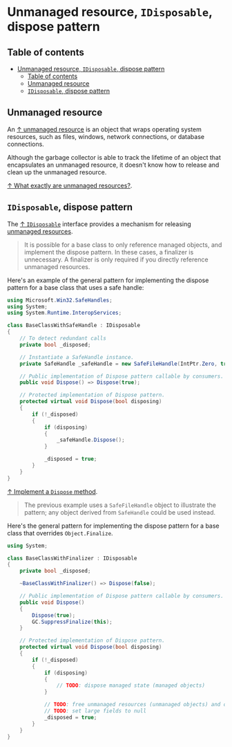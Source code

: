 # Unmanaged resource, `IDisposable`, dispose pattern

## Table of contents

- [Unmanaged resource, `IDisposable`, dispose pattern](#unmanaged-resource-idisposable-dispose-pattern)
  - [Table of contents](#table-of-contents)
  - [Unmanaged resource](#unmanaged-resource)
  - [`IDisposable`, dispose pattern](#idisposable-dispose-pattern)

## Unmanaged resource

An [↑ unmanaged resource](https://learn.microsoft.com/en-us/dotnet/standard/garbage-collection/unmanaged) is an object that wraps operating system resources, such as files, windows, network connections, or database connections.

Although the garbage collector is able to track the lifetime of an object that encapsulates an unmanaged resource, it doesn't know how to release and clean up the unmanaged resource.

[↑ What exactly are unmanaged resources?](https://learn.microsoft.com/en-us/dotnet/standard/garbage-collection/unmanaged).

## `IDisposable`, dispose pattern

The [↑ `IDisposable`](https://learn.microsoft.com/en-us/dotnet/api/system.idisposable) interface provides a mechanism for releasing [unmanaged resources](#unmanaged-resource).

> It is possible for a base class to only reference managed objects, and implement the dispose pattern. In these cases, a finalizer is unnecessary. A finalizer is only required if you directly reference unmanaged resources.

Here's an example of the general pattern for implementing the dispose pattern for a base class that uses a safe handle:

```csharp
using Microsoft.Win32.SafeHandles;
using System;
using System.Runtime.InteropServices;

class BaseClassWithSafeHandle : IDisposable
{
    // To detect redundant calls
    private bool _disposed;

    // Instantiate a SafeHandle instance.
    private SafeHandle _safeHandle = new SafeFileHandle(IntPtr.Zero, true);

    // Public implementation of Dispose pattern callable by consumers.
    public void Dispose() => Dispose(true);

    // Protected implementation of Dispose pattern.
    protected virtual void Dispose(bool disposing)
    {
        if (!_disposed)
        {
            if (disposing)
            {
                _safeHandle.Dispose();
            }

            _disposed = true;
        }
    }
}
```

[↑ Implement a `Dispose` method](https://learn.microsoft.com/en-us/dotnet/standard/garbage-collection/implementing-dispose).

> The previous example uses a `SafeFileHandle` object to illustrate the pattern; any object derived from `SafeHandle` could be used instead.

Here's the general pattern for implementing the dispose pattern for a base class that overrides `Object.Finalize`.

```csharp
using System;

class BaseClassWithFinalizer : IDisposable
{
    private bool _disposed;

    ~BaseClassWithFinalizer() => Dispose(false);

    // Public implementation of Dispose pattern callable by consumers.
    public void Dispose()
    {
        Dispose(true);
        GC.SuppressFinalize(this);
    }

    // Protected implementation of Dispose pattern.
    protected virtual void Dispose(bool disposing)
    {
        if (!_disposed)
        {
            if (disposing)
            {
                // TODO: dispose managed state (managed objects)
            }

            // TODO: free unmanaged resources (unmanaged objects) and override finalizer
            // TODO: set large fields to null
            _disposed = true;
        }
    }
}
```
